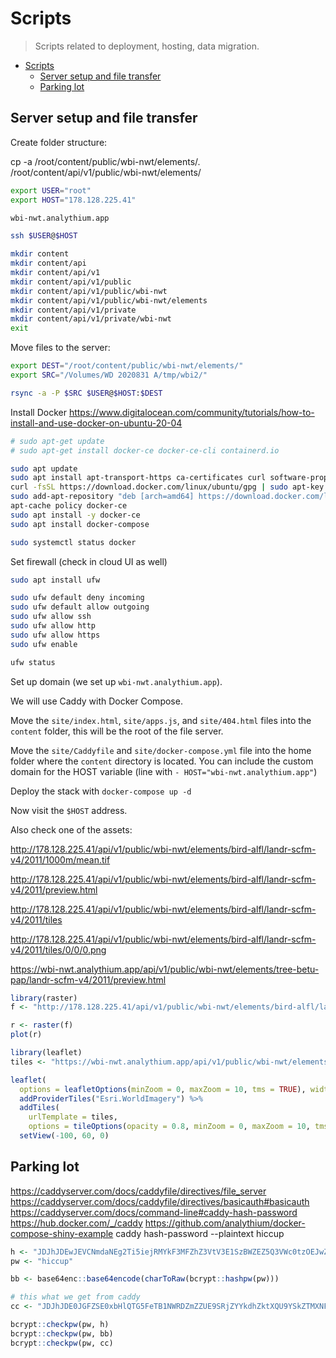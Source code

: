 # Scripts
> Scripts related to deployment, hosting, data migration.

- [Scripts](#scripts)
  - [Server setup and file transfer](#server-setup-and-file-transfer)
  - [Parking lot](#parking-lot)

## Server setup and file transfer

Create folder structure:

cp -a /root/content/public/wbi-nwt/elements/. /root/content/api/v1/public/wbi-nwt/elements/

```bash
export USER="root"
export HOST="178.128.225.41"

wbi-nwt.analythium.app

ssh $USER@$HOST

mkdir content
mkdir content/api
mkdir content/api/v1
mkdir content/api/v1/public
mkdir content/api/v1/public/wbi-nwt
mkdir content/api/v1/public/wbi-nwt/elements
mkdir content/api/v1/private
mkdir content/api/v1/private/wbi-nwt
exit
```

Move files to the server:


```bash
export DEST="/root/content/public/wbi-nwt/elements/"
export SRC="/Volumes/WD 2020831 A/tmp/wbi2/"

rsync -a -P $SRC $USER@$HOST:$DEST

```

Install Docker
https://www.digitalocean.com/community/tutorials/how-to-install-and-use-docker-on-ubuntu-20-04

```bash
# sudo apt-get update
# sudo apt-get install docker-ce docker-ce-cli containerd.io

sudo apt update
sudo apt install apt-transport-https ca-certificates curl software-properties-common
curl -fsSL https://download.docker.com/linux/ubuntu/gpg | sudo apt-key add -
sudo add-apt-repository "deb [arch=amd64] https://download.docker.com/linux/ubuntu focal stable"
apt-cache policy docker-ce
sudo apt install -y docker-ce
sudo apt install docker-compose

sudo systemctl status docker
```

Set firewall (check in cloud UI as well)

```bash
sudo apt install ufw

sudo ufw default deny incoming
sudo ufw default allow outgoing
sudo ufw allow ssh
sudo ufw allow http
sudo ufw allow https
sudo ufw enable

ufw status
```

Set up domain (we set up `wbi-nwt.analythium.app`).

We will use Caddy with Docker Compose.

Move the `site/index.html`, `site/apps.js`, and `site/404.html` files into the `content` folder, this will be the root of the file server.

Move the `site/Caddyfile` and `site/docker-compose.yml` file into the home folder where the `content` directory is located. You can include the custom domain for the HOST variable (line with `- HOST="wbi-nwt.analythium.app"`)

Deploy the stack with `docker-compose up -d`

Now visit the `$HOST` address.

Also check one of the assets:

http://178.128.225.41/api/v1/public/wbi-nwt/elements/bird-alfl/landr-scfm-v4/2011/1000m/mean.tif

http://178.128.225.41/api/v1/public/wbi-nwt/elements/bird-alfl/landr-scfm-v4/2011/preview.html

http://178.128.225.41/api/v1/public/wbi-nwt/elements/bird-alfl/landr-scfm-v4/2011/tiles

http://178.128.225.41/api/v1/public/wbi-nwt/elements/bird-alfl/landr-scfm-v4/2011/tiles/0/0/0.png

https://wbi-nwt.analythium.app/api/v1/public/wbi-nwt/elements/tree-betu-pap/landr-scfm-v4/2011/preview.html

```R
library(raster)
f <- "http://178.128.225.41/api/v1/public/wbi-nwt/elements/bird-alfl/landr-scfm-v4/2011/1000m/mean.tif"

r <- raster(f)
plot(r)

library(leaflet)
tiles <- "https://wbi-nwt.analythium.app/api/v1/public/wbi-nwt/elements/tree-betu-pap/landr-scfm-v4/2011/tiles/{z}/{x}/{y}.png"

leaflet(
  options = leafletOptions(minZoom = 0, maxZoom = 10, tms = TRUE), width = "100%") %>%
  addProviderTiles("Esri.WorldImagery") %>%
  addTiles(
    urlTemplate = tiles,
    options = tileOptions(opacity = 0.8, minZoom = 0, maxZoom = 10, tms = TRUE)) %>% 
  setView(-100, 60, 0)

```

## Parking lot

https://caddyserver.com/docs/caddyfile/directives/file_server
https://caddyserver.com/docs/caddyfile/directives/basicauth#basicauth
https://caddyserver.com/docs/command-line#caddy-hash-password
https://hub.docker.com/_/caddy
https://github.com/analythium/docker-compose-shiny-example
caddy hash-password --plaintext hiccup

```R
h <- "JDJhJDEwJEVCNmdaNEg2Ti5iejRMYkF3MFZhZ3VtV3E1SzBWZEZ5Q3VWc0tzOEJwZE9TaFlZdEVkZDhX"
pw <- "hiccup"

bb <- base64enc::base64encode(charToRaw(bcrypt::hashpw(pw)))

# this what we get from caddy
cc <- "JDJhJDE0JGFZSE0xbHlQTG5FeTB1NWRDZmZZUE9SRjZYYkdhZktXQU9YSkZTMXNFaGxubDF4QTYxZkJL"

bcrypt::checkpw(pw, h)
bcrypt::checkpw(pw, bb)
bcrypt::checkpw(pw, cc)

```



